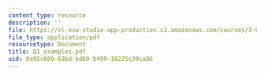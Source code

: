```yaml
---
content_type: resource
description: ''
file: https://ol-ocw-studio-app-production.s3.amazonaws.com/courses/3-064-polymer-engineering-fall-2003/8a95c68963bdbd69b49918225c39ca86_Q1_examples.pdf
file_type: application/pdf
resourcetype: Document
title: Q1_examples.pdf
uid: 8a95c689-63bd-bd69-b499-18225c39ca86
---
```

